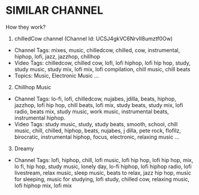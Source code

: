 # SIMILAR CHANNEL

How they work?

1. chilledCow channel (Channel Id: UCSJ4gkVC6NrvII8umztf0Ow)

- Channel Tags: mixes, music, chilledcow, chilled, cow, instrumental, hiphop, lofi, jazz, jazzhop, chillhop
- Video Tags: chilledcow, chilled cow, lofi, lofi hiphop, lofi hip hop, study, study music, study mix, lofi mix, lofi compilation, chill music, chill beats
- Topics: Music, Electronic Music ...

2. Chillhop Music

- Channel Tags: lo-fi, lofi, chilledcow, nujabes, jdilla, beats, hiphop, jazzhop, lofi hip hop, chill beats, lofi mix, study beats, study mix, lofi radio, beats mix, study music, work music, instrumental beats, instrumental hiphop.
- Video Tags: study music, study, study beats, smooth, school, chill music, chill, chilled, hiphop, beats, nujabes, j dilla, pete rock, flofilz, birocratic, instrumental hiphop, focus, electronic, relaxing music ...

3. Dreamy

- Channel Tags: lofi, hiphop, chill, lofi music, lofi hip hop, lofi hip hop, mix, lo fi, hip hop, study music, lonely day, lo-fi hiphop, lofi hiphop radio, lofi livestream, relax music, sleep music, beats to relax, jazz hip hop, music for sleeping, music for studying, lofi study, chilled cow, relaxing music, lofi hiphop mix, lofi mix
